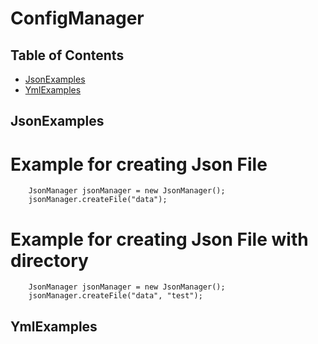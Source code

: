 # ConfigManager

## Table of Contents

 - [JsonExamples](#JsonExamples)
 - [YmlExamples](#YmlExamples)


## JsonExamples

# Example for creating Json File
        JsonManager jsonManager = new JsonManager();
        jsonManager.createFile("data");

# Example for creating Json File with directory
        JsonManager jsonManager = new JsonManager();
        jsonManager.createFile("data", "test");


## YmlExamples
